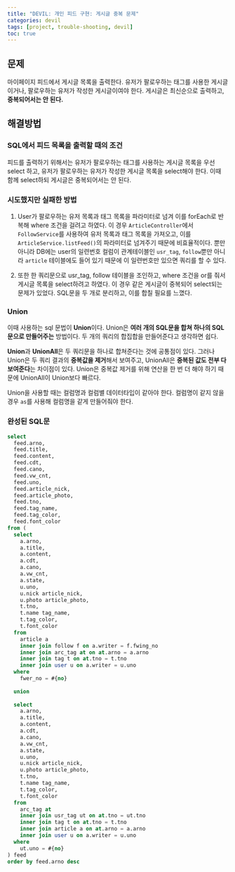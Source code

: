 ```yaml
---
title: "DEVIL: 개인 피드 구현: 게시글 중복 문제"
categories: devil
tags: [project, trouble-shooting, devil]
toc: true
---
```


## 문제

마이페이지 피드에서 게시글 목록을 출력한다. 유저가 팔로우하는 태그를 사용한 게시글이거나,  팔로우하는 유저가 작성한 게시글이여야 한다. 게시글은 최신순으로 출력하고, **중복되어서는 안 된다.**

## 해결방법

### SQL에서 피드 목록을 출력할 때의 조건

피드를 출력하기 위해서는 유저가 팔로우하는 태그를 사용하는 게시글 목록을 우선 select 하고, 유저가 팔로우하는 유저가 작성한 게시글 목록을 select해야 한다. 이때 함께 select하되 게시글은 중복되어서는 안 된다. 

### 시도했지만 실패한 방법

1. User가 팔로우하는 유저 목록과 태그 목록을 파라미터로 넘겨 이를 forEach로 반복해 where 조건을 걸려고 하였다. 이 경우 `ArticleController`에서 `FollowService`를 사용하여 유저 목록과 태그 목록을 가져오고, 이를 `ArticleService.listFeed()`의 파라미터로 넘겨주기 때문에 비효율적이다. 뿐만 아니라 DB에는 user의 일련번호 컬럼이 관계테이블인 `usr_tag`, `follow`뿐만 아니라 `article` 테이블에도 들어 있기 때문에 이 일련번호만 있으면 쿼리를 할 수 있다.

2. 또한 한 쿼리문으로 usr_tag, follow 테이블을 조인하고, where 조건을 or를 줘서 게시글 목록을 select하려고 하였다. 이 경우 같은 게시글이 중복되어 select되는 문제가 있었다. SQL문을 두 개로 분리하고, 이를 합칠 필요를 느꼈다.

### Union

이때 사용하는 sql 문법이 **Union**이다. Union은 **여러 개의 SQL문을 합쳐 하나의 SQL문으로 만들어주는** 방법이다. 두 개의 쿼리의 합집합을 만들어준다고 생각하면 쉽다.

**Union**과 **UnionAll**은 두 쿼리문을 하나로 합쳐준다는 것에 공통점이 있다. 그러나 Union은 두 쿼리 결과의 **중복값을 제거**해서 보여주고, UnionAll은 **중복된 값도 전부 다 보여준다**는 차이점이 있다. Union은 중복값 제거를 위해 연산을 한 번 더 해야 하기 때문에 UnionAll이 Union보다 빠르다.

Union을 사용할 때는 컬럼명과 컬럼별 데이터타입이 같아야 한다. 컬럼명이 같지 않을 경우 `as`를 사용해 컬럼명을 같게 만들어줘야 한다. 

### 완성된 SQL문

```sql
select 
  feed.arno,
  feed.title,
  feed.content,
  feed.cdt,
  feed.cano,
  feed.vw_cnt,
  feed.uno,
  feed.article_nick,
  feed.article_photo,
  feed.tno,
  feed.tag_name,
  feed.tag_color,
  feed.font_color
from (
  select
    a.arno, 
    a.title,
    a.content,
    a.cdt,  
    a.cano,  
    a.vw_cnt, 
    a.state,
    u.uno,
    u.nick article_nick,
    u.photo article_photo,
    t.tno,
    t.name tag_name,
    t.tag_color,
    t.font_color
  from
    article a 
    inner join follow f on a.writer = f.fwing_no
    inner join arc_tag at on at.arno = a.arno
    inner join tag t on at.tno = t.tno
    inner join user u on a.writer = u.uno
  where 
    fwer_no = #{no}
    
  union
  
  select
    a.arno, 
    a.title,
    a.content,
    a.cdt,  
    a.cano,  
    a.vw_cnt, 
    a.state,
    u.uno,
    u.nick article_nick,
    u.photo article_photo,
    t.tno,
    t.name tag_name,
    t.tag_color,
    t.font_color
  from 
    arc_tag at
    inner join usr_tag ut on at.tno = ut.tno
    inner join tag t on at.tno = t.tno
    inner join article a on at.arno = a.arno
    inner join user u on a.writer = u.uno
  where 
    ut.uno = #{no}
) feed
order by feed.arno desc
```